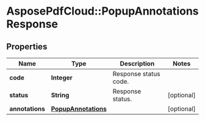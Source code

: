 ﻿# AsposePdfCloud::PopupAnnotationsResponse


## Properties
Name | Type | Description | Notes
------------ | ------------- | ------------- | -------------
**code** | **Integer** | Response status code. | 
**status** | **String** | Response status. | [optional] 
**annotations** | [**PopupAnnotations**](PopupAnnotations.md) |  | [optional] 


